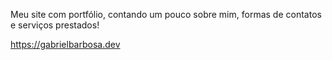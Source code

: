Meu site com portfólio, contando um pouco sobre mim, formas de contatos e serviços prestados!

https://gabrielbarbosa.dev